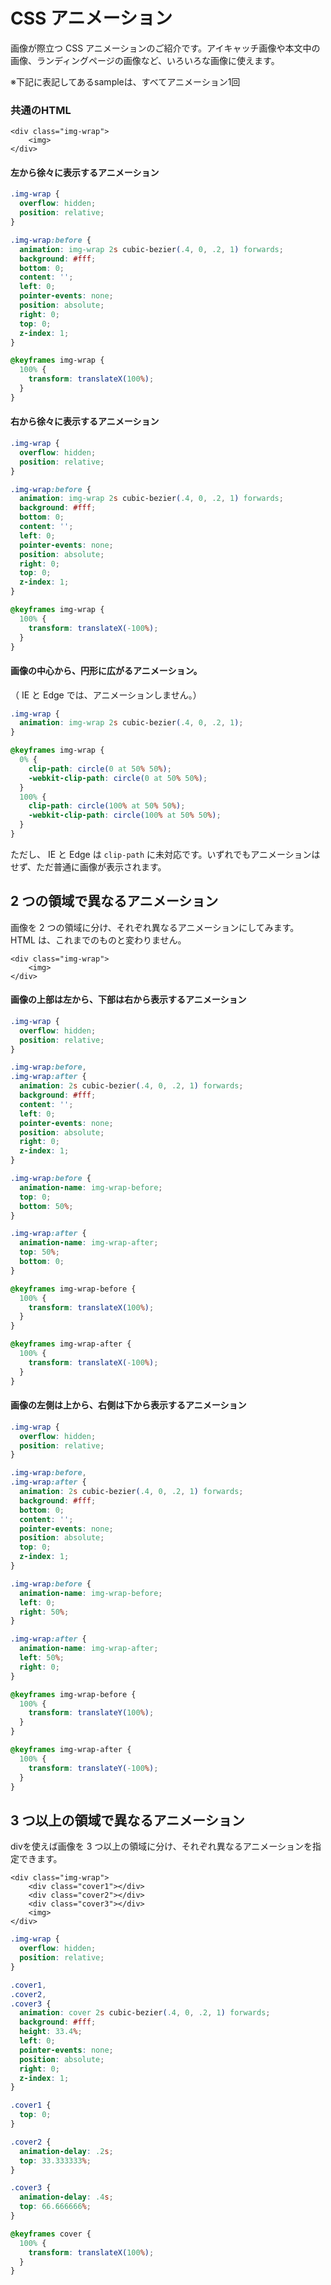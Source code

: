 # CSS アニメーション
画像が際立つ CSS アニメーションのご紹介です。アイキャッチ画像や本文中の画像、ランディングページの画像など、いろいろな画像に使えます。

※下記に表記してあるsampleは、すべてアニメーション1回

### 共通のHTML
```markup
<div class="img-wrap">
    <img>
</div>
```
#### 左から徐々に表示するアニメーション

```css
.img-wrap {
  overflow: hidden;
  position: relative;
}

.img-wrap:before {
  animation: img-wrap 2s cubic-bezier(.4, 0, .2, 1) forwards;
  background: #fff;
  bottom: 0;
  content: '';
  left: 0;
  pointer-events: none;
  position: absolute;
  right: 0;
  top: 0;
  z-index: 1;
}

@keyframes img-wrap {
  100% {
    transform: translateX(100%);
  }
}
```
#### 右から徐々に表示するアニメーション

```css
.img-wrap {
  overflow: hidden;
  position: relative;
}

.img-wrap:before {
  animation: img-wrap 2s cubic-bezier(.4, 0, .2, 1) forwards;
  background: #fff;
  bottom: 0;
  content: '';
  left: 0;
  pointer-events: none;
  position: absolute;
  right: 0;
  top: 0;
  z-index: 1;
}

@keyframes img-wrap {
  100% {
    transform: translateX(-100%);
  }
}
```

#### 画像の中心から、円形に広がるアニメーション。
（ IE と Edge では、アニメーションしません。）

```css
.img-wrap {
  animation: img-wrap 2s cubic-bezier(.4, 0, .2, 1);
}

@keyframes img-wrap {
  0% {
    clip-path: circle(0 at 50% 50%);
    -webkit-clip-path: circle(0 at 50% 50%);
  }
  100% {
    clip-path: circle(100% at 50% 50%);
    -webkit-clip-path: circle(100% at 50% 50%);
  }
}
```
ただし、 IE と Edge は `clip-path` に未対応です。いずれでもアニメーションはせず、ただ普通に画像が表示されます。


## 2 つの領域で異なるアニメーション
画像を 2 つの領域に分け、それぞれ異なるアニメーションにしてみます。 HTML は、これまでのものと変わりません。
```markup
<div class="img-wrap">
    <img>
</div>
```
#### 画像の上部は左から、下部は右から表示するアニメーション
```css
.img-wrap {
  overflow: hidden;
  position: relative;
}

.img-wrap:before,
.img-wrap:after {
  animation: 2s cubic-bezier(.4, 0, .2, 1) forwards;
  background: #fff;
  content: '';
  left: 0;
  pointer-events: none;
  position: absolute;
  right: 0;
  z-index: 1;
}

.img-wrap:before {
  animation-name: img-wrap-before;
  top: 0;
  bottom: 50%;
}

.img-wrap:after {
  animation-name: img-wrap-after;
  top: 50%;
  bottom: 0;
}

@keyframes img-wrap-before {
  100% {
    transform: translateX(100%);
  }
}

@keyframes img-wrap-after {
  100% {
    transform: translateX(-100%);
  }
}
```

#### 画像の左側は上から、右側は下から表示するアニメーション
```css
.img-wrap {
  overflow: hidden;
  position: relative;
}

.img-wrap:before,
.img-wrap:after {
  animation: 2s cubic-bezier(.4, 0, .2, 1) forwards;
  background: #fff;
  bottom: 0;
  content: '';
  pointer-events: none;
  position: absolute;
  top: 0;
  z-index: 1;
}

.img-wrap:before {
  animation-name: img-wrap-before;
  left: 0;
  right: 50%;
}

.img-wrap:after {
  animation-name: img-wrap-after;
  left: 50%;
  right: 0;
}

@keyframes img-wrap-before {
  100% {
    transform: translateY(100%);
  }
}

@keyframes img-wrap-after {
  100% {
    transform: translateY(-100%);
  }
}
```

## 3 つ以上の領域で異なるアニメーション

divを使えば画像を 3 つ以上の領域に分け、それぞれ異なるアニメーションを指定できます。

```markup
<div class="img-wrap">
    <div class="cover1"></div>
    <div class="cover2"></div>
    <div class="cover3"></div>
    <img>
</div>
```
```css
.img-wrap {
  overflow: hidden;
  position: relative;
}

.cover1,
.cover2,
.cover3 {
  animation: cover 2s cubic-bezier(.4, 0, .2, 1) forwards;
  background: #fff;
  height: 33.4%;
  left: 0;
  pointer-events: none;
  position: absolute;
  right: 0;
  z-index: 1;
}

.cover1 {
  top: 0;
}

.cover2 {
  animation-delay: .2s;
  top: 33.333333%;
}

.cover3 {
  animation-delay: .4s;
  top: 66.666666%;
}

@keyframes cover {
  100% {
    transform: translateX(100%);
  }
}
```
